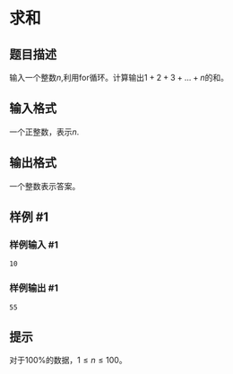# 求和

## 题目描述

输入一个整数$n$,利用for循环。计算输出$1+2+3+...+n$的和。

## 输入格式

一个正整数，表示$n$.

## 输出格式

一个整数表示答案。

## 样例 #1

### 样例输入 #1

```
10
```

### 样例输出 #1

```
55
```

## 提示

对于$100\%$的数据，$1≤n≤100$。